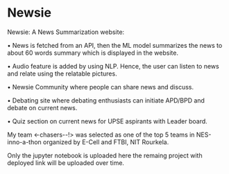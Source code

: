 # Newsie
Newsie: A News Summarization website:

•	News is fetched from an API, then the ML model summarizes the news to about 60 words summary which is displayed in the website.

•	Audio feature is added by using NLP. Hence, the user can listen to news and relate using the relatable pictures.

•	Newsie Community where people can share news and discuss.

•	Debating site where debating enthusiasts can initiate APD/BPD and debate on current news.

•	Quiz section on current news for UPSE aspirants with Leader board.

My team <-chasers--!> was selected as one of the top 5 teams in NES-inno-a-thon organized by E-Cell and FTBI, NIT Rourkela.

Only the jupyter notebook is uploaded here the remaing project with deployed link will be uploaded over time.
